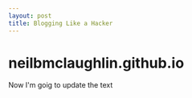 ```yaml
---
layout: post
title: Blogging Like a Hacker
---
```


neilbmclaughlin.github.io
=========================

Now I'm goig to update the text
